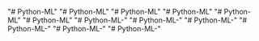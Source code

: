 "# Python-ML" 
"# Python-ML" 
"# Python-ML" 
"# Python-ML" 
"# Python-ML" 
"# Python-ML" 
"# Python-ML-" 
"# Python-ML-" 
"# Python-ML-" 
"# Python-ML-" 
"# Python-ML-" 
"# Python-ML-" 
